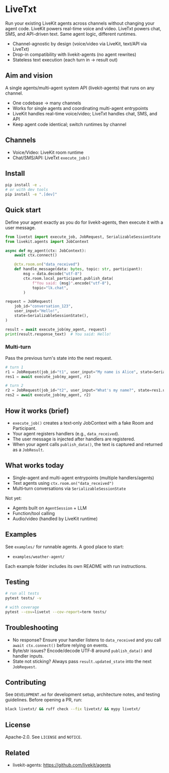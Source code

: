 # LiveTxt

Run your existing LiveKit agents across channels without changing your agent code. LiveKit powers real-time voice and video. LiveTxt powers chat, SMS, and API-driven text. Same agent logic, different runtimes.

- Channel-agnostic by design (voice/video via LiveKit, text/API via LiveTxt)
- Drop-in compatibility with livekit-agents (no agent rewrites)
- Stateless text execution (each turn in → result out)

## Aim and vision

A single agents/multi-agent system API (livekit-agents) that runs on any channel.

- One codebase → many channels
- Works for single agents and coordinating multi-agent entrypoints
- LiveKit handles real-time voice/video; LiveTxt handles chat, SMS, and API
- Keep agent code identical; switch runtimes by channel

## Channels

- Voice/Video: LiveKit room runtime
- Chat/SMS/API: LiveTxt `execute_job()`

## Install

```bash
pip install -e .
# or with dev tools
pip install -e ".[dev]"
```

## Quick start

Define your agent exactly as you do for livekit-agents, then execute it with a user message.

```python
from livetxt import execute_job, JobRequest, SerializableSessionState
from livekit.agents import JobContext

async def my_agent(ctx: JobContext):
    await ctx.connect()

    @ctx.room.on("data_received")
    def handle_message(data: bytes, topic: str, participant):
        msg = data.decode("utf-8")
        ctx.room.local_participant.publish_data(
            f"You said: {msg}".encode("utf-8"),
            topic="lk.chat",
        )

request = JobRequest(
    job_id="conversation_123",
    user_input="Hello!",
    state=SerializableSessionState(),
)

result = await execute_job(my_agent, request)
print(result.response_text)  # You said: Hello!
```

### Multi‑turn

Pass the previous turn's state into the next request.

```python
# turn 1
r1 = JobRequest(job_id="t1", user_input="My name is Alice", state=SerializableSessionState())
res1 = await execute_job(my_agent, r1)

# turn 2
r2 = JobRequest(job_id="t2", user_input="What's my name?", state=res1.updated_state)
res2 = await execute_job(my_agent, r2)
```

## How it works (brief)

- `execute_job()` creates a text‑only JobContext with a fake Room and Participant.
- Your agent registers handlers (e.g., `data_received`).
- The user message is injected after handlers are registered.
- When your agent calls `publish_data()`, the text is captured and returned as a `JobResult`.

## What works today

- Single-agent and multi-agent entrypoints (multiple handlers/agents)
- Text agents using `ctx.room.on("data_received")`
- Multi‑turn conversations via `SerializableSessionState`

Not yet:
- Agents built on `AgentSession` + LLM
- Function/tool calling
- Audio/video (handled by LiveKit runtime)

## Examples

See `examples/` for runnable agents. A good place to start:
- `examples/weather-agent/`

Each example folder includes its own README with run instructions.

## Testing

```bash
# run all tests
pytest tests/ -v

# with coverage
pytest --cov=livetxt --cov-report=term tests/
```

## Troubleshooting

- No response? Ensure your handler listens to `data_received` and you call `await ctx.connect()` before relying on events.
- Byte/str issues? Encode/decode UTF‑8 around `publish_data()` and handler inputs.
- State not sticking? Always pass `result.updated_state` into the next `JobRequest`.

## Contributing

See `DEVELOPMENT.md` for development setup, architecture notes, and testing guidelines. Before opening a PR, run:

```bash
black livetxt/ && ruff check --fix livetxt/ && mypy livetxt/
```

## License

Apache‑2.0. See `LICENSE` and `NOTICE`.

## Related

- livekit-agents: https://github.com/livekit/agents
